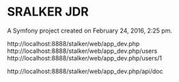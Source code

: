 SRALKER JDR
===========

A Symfony project created on February 24, 2016, 2:25 pm.



http://localhost:8888/stalker/web/app_dev.php
http://localhost:8888/stalker/web/app_dev.php/users
http://localhost:8888/stalker/web/app_dev.php/users/1


http://localhost:8888/stalker/web/app_dev.php/api/doc

